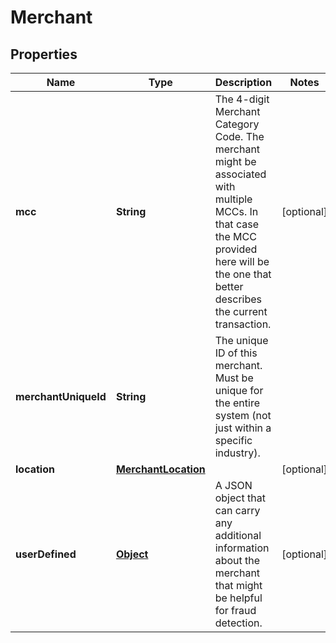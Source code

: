 
# Merchant

## Properties
Name | Type | Description | Notes
------------ | ------------- | ------------- | -------------
**mcc** | **String** | The 4-digit Merchant Category Code. The merchant might be associated with multiple MCCs. In that case the MCC provided here will be the one that better describes the current transaction. |  [optional]
**merchantUniqueId** | **String** | The unique ID of this merchant. Must be unique for the entire system (not just within a specific industry). | 
**location** | [**MerchantLocation**](MerchantLocation.md) |  |  [optional]
**userDefined** | [**Object**](.md) | A JSON object that can carry any additional information about the merchant that might be helpful for fraud detection. |  [optional]



